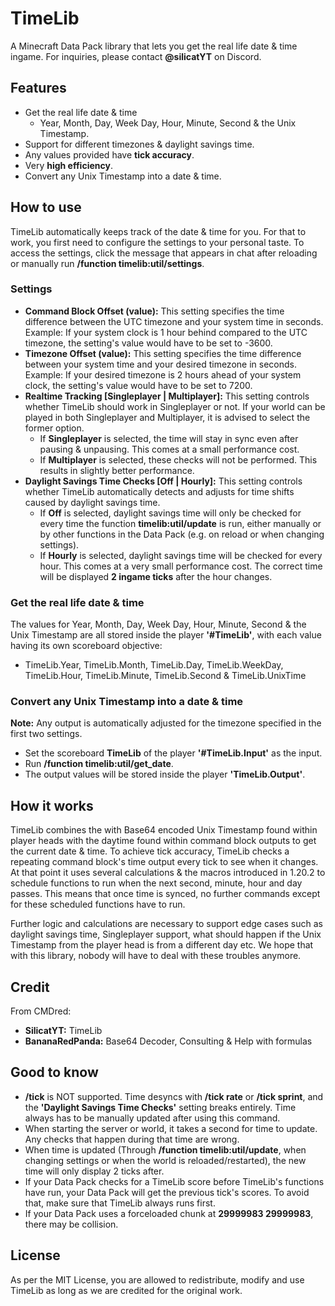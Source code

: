# TimeLib
A Minecraft Data Pack library that lets you get the real life date & time ingame. For inquiries, please contact **@silicatYT** on Discord.

## Features
- Get the real life date & time
  - Year, Month, Day, Week Day, Hour, Minute, Second & the Unix Timestamp.
- Support for different timezones & daylight savings time.
- Any values provided have **tick accuracy**.
- Very **high efficiency**.
- Convert any Unix Timestamp into a date & time.

## How to use
TimeLib automatically keeps track of the date & time for you. For that to work, you first need to configure the settings to your personal taste. To access the settings, click the message that appears in chat after reloading or manually run **/function timelib:util/settings**.
### Settings
- **Command Block Offset (value):** This setting specifies the time difference between the UTC timezone and your system time in seconds. Example: If your system clock is 1 hour behind compared to the UTC timezone, the setting's value would have to be set to -3600.
- **Timezone Offset (value):** This setting specifies the time difference between your system time and your desired timezone in seconds. Example: If your desired timezone is 2 hours ahead of your system clock, the setting's value would have to be set to 7200.
- **Realtime Tracking [Singleplayer | Multiplayer]:** This setting controls whether TimeLib should work in Singleplayer or not. If your world can be played in both Singleplayer and Multiplayer, it is advised to select the former option.
  - If **Singleplayer** is selected, the time will stay in sync even after pausing & unpausing. This comes at a small performance cost.
  - If **Multiplayer** is selected, these checks will not be performed. This results in slightly better performance.
- **Daylight Savings Time Checks [Off | Hourly]:** This setting controls whether TimeLib automatically detects and adjusts for time shifts caused by daylight savings time.
  - If **Off** is selected, daylight savings time will only be checked for every time the function **timelib:util/update** is run, either manually or by other functions in the Data Pack (e.g. on reload or when changing settings).
  - If **Hourly** is selected, daylight savings time will be checked for every hour. This comes at a very small performance cost. The correct time will be displayed **2 ingame ticks** after the hour changes.
### Get the real life date & time
The values for Year, Month, Day, Week Day, Hour, Minute, Second & the Unix Timestamp are all stored inside the player **'#TimeLib'**, with each value having its own scoreboard objective:
- TimeLib.Year, TimeLib.Month, TimeLib.Day, TimeLib.WeekDay, TimeLib.Hour, TimeLib.Minute, TimeLib.Second & TimeLib.UnixTime
### Convert any Unix Timestamp into a date & time
**Note:** Any output is automatically adjusted for the timezone specified in the first two settings.
- Set the scoreboard **TimeLib** of the player **'#TimeLib.Input'** as the input.
- Run **/function timelib:util/get_date**.
- The output values will be stored inside the player **'TimeLib.Output'**.

## How it works
TimeLib combines the with Base64 encoded Unix Timestamp found within player heads with the daytime found within command block outputs to get the current date & time. To achieve tick accuracy, TimeLib checks a repeating command block's time output every tick to see when it changes. At that point it uses several calculations & the macros introduced in 1.20.2 to schedule functions to run when the next second, minute, hour and day passes. This means that once time is synced, no further commands except for these scheduled functions have to run.

Further logic and calculations are necessary to support edge cases such as daylight savings time, Singleplayer support, what should happen if the Unix Timestamp from the player head is from a different day etc. We hope that with this library, nobody will have to deal with these troubles anymore.

## Credit
From CMDred:
- **SilicatYT:** TimeLib
- **BananaRedPanda:** Base64 Decoder, Consulting & Help with formulas

## Good to know
- **/tick** is NOT supported. Time desyncs with **/tick rate** or **/tick sprint**, and the **'Daylight Savings Time Checks'** setting breaks entirely. Time always has to be manually updated after using this command.
- When starting the server or world, it takes a second for time to update. Any checks that happen during that time are wrong.
- When time is updated (Through **/function timelib:util/update**, when changing settings or when the world is reloaded/restarted), the new time will only display 2 ticks after.
- If your Data Pack checks for a TimeLib score before TimeLib's functions have run, your Data Pack will get the previous tick's scores. To avoid that, make sure that TimeLib always runs first.
- If your Data Pack uses a forceloaded chunk at **29999983 29999983**, there may be collision.

## License
As per the MIT License, you are allowed to redistribute, modify and use TimeLib as long as we are credited for the original work.